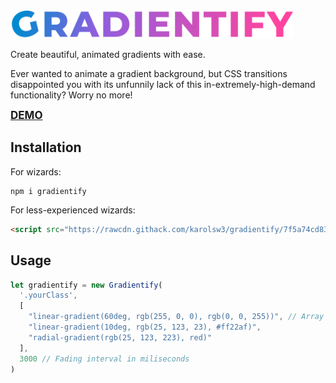 <img src="logo.png" height="45">

Create beautiful, animated gradients with ease.

Ever wanted to animate a gradient background, but CSS transitions disappointed you with its unfunnily lack of this in-extremely-high-demand functionality? Worry no more!

<b style="font-size: 17px">
<a href="https://codepen.io/karolsw3/pen/povPevb">DEMO</a>
</b>

## Installation

For wizards:
```
npm i gradientify
```


For less-experienced wizards:
```html
<script src="https://rawcdn.githack.com/karolsw3/gradientify/7f5a74cd8380a843477b7abfa9baca2fd127013a/dist/gradientify.min.js"></script>
```

## Usage

```javascript
let gradientify = new Gradientify(
  '.yourClass',
  [
    "linear-gradient(60deg, rgb(255, 0, 0), rgb(0, 0, 255))", // Array of CSS gradients
    "linear-gradient(10deg, rgb(25, 123, 23), #ff22af)",
    "radial-gradient(rgb(25, 123, 223), red)"
  ],
  3000 // Fading interval in miliseconds
)
```


